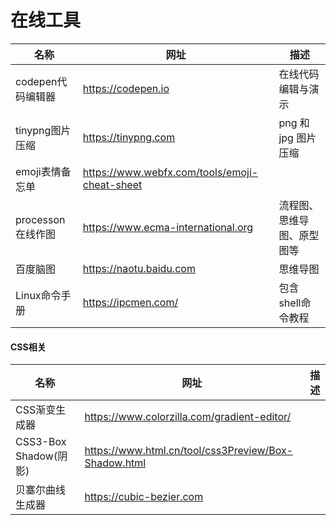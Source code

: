 # 在线工具



| 名称              | 网址                                            | 描述                       |
| ----------------- | ----------------------------------------------- | -------------------------- |
| codepen代码编辑器 | <https://codepen.io>                            | 在线代码编辑与演示         |
| tinypng图片压缩   | <https://tinypng.com>                           | png 和 jpg 图片压缩        |
| emoji表情备忘单   | <https://www.webfx.com/tools/emoji-cheat-sheet> |                            |
| processon在线作图 | <https://www.ecma-international.org>            | 流程图、思维导图、原型图等 |
| 百度脑图          | <https://naotu.baidu.com>                       | 思维导图                   |
| Linux命令手册     | <https://ipcmen.com/>                           | 包含shell命令教程          |



#### CSS相关

| 名称                  | 网址                                                   | 描述 |
| --------------------- | ------------------------------------------------------ | ---- |
| CSS渐变生成器         | <https://www.colorzilla.com/gradient-editor/>          |      |
| CSS3-Box Shadow(阴影) | <https://www.html.cn/tool/css3Preview/Box-Shadow.html> |      |
| 贝塞尔曲线生成器      | <https://cubic-bezier.com>                             |      |

